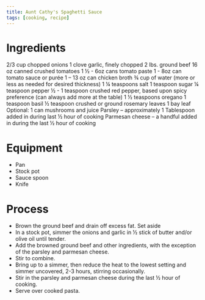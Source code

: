```yaml
---
title: Aunt Cathy's Spaghetti Sauce
tags: [cooking, recipe]
---
```



# Ingredients
2/3 cup chopped onions
1 clove garlic, finely chopped
2 lbs. ground beef
16 oz canned crushed tomatoes
1 ½ - 6oz cans tomato paste
1 - 8oz can tomato sauce or purée
1 – 13 oz can chicken broth
¾ cup of water (more or less as needed for desired thickness)
1 ¼ teaspoons salt
1 teaspoon sugar
¼ teaspoon pepper
½ - 1 teaspoon crushed red pepper, based upon spicy preference (can always add more at the table)
1 ½ teaspoons oregano
1 teaspoon basil
½ teaspoon crushed or ground rosemary leaves
1 bay leaf
Optional: 1 can mushrooms and juice
Parsley – approximately 1 Tablespoon added in during last ½ hour of cooking
Parmesan cheese – a handful added in during the last ½ hour of cooking


# Equipment
- Pan
- Stock pot
- Sauce spoon
- Knife

# Process
- Brown the ground beef and drain off excess fat. Set aside
- In a stock pot, simmer the onions and garlic in ½ stick of butter and/or olive oil until tender. 
- Add the browned ground beef and other ingredients, with the exception of the parsley and parmesan cheese. 
- Stir to combine.
- Bring up to a simmer, then reduce the heat to the lowest setting and simmer uncovered, 2-3 hours, stirring occasionally.  
- Stir in the parsley and parmesan cheese during the last ½ hour of cooking.
- Serve over cooked pasta.